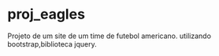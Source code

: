 # proj_eagles
Projeto de um site de um time de futebol americano.
utilizando bootstrap,biblioteca jquery.
